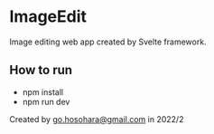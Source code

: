 # ImageEdit
Image editing web app created by Svelte framework.  

## How to run
- npm install
- npm run dev
  
Created by go.hosohara@gmail.com in 2022/2